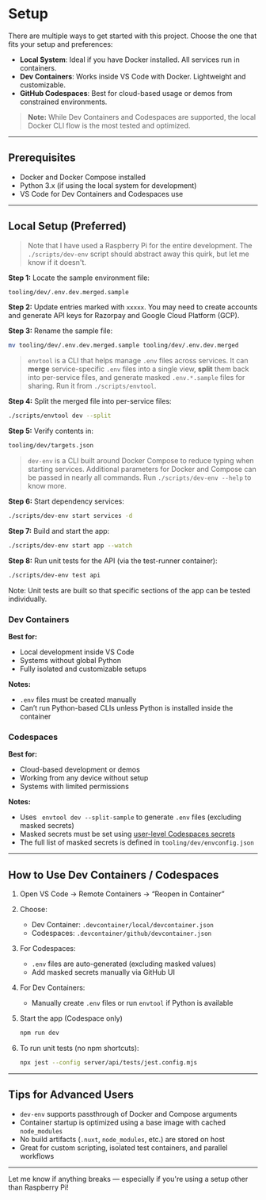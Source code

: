 # Setup

There are multiple ways to get started with this project. Choose the one that fits your setup and preferences:

- **Local System**: Ideal if you have Docker installed. All services run in containers.
- **Dev Containers**: Works inside VS Code with Docker. Lightweight and customizable.
- **GitHub Codespaces**: Best for cloud-based usage or demos from constrained environments.

> **Note:** While Dev Containers and Codespaces are supported, the local Docker CLI flow is the most tested and optimized.

---

## Prerequisites

- Docker and Docker Compose installed
- Python 3.x (if using the local system for development)
- VS Code for Dev Containers and Codespaces use

---

## Local Setup (Preferred)

> Note that I have used a Raspberry Pi for the entire development. The `./scripts/dev-env` script should abstract away this quirk, but let me know if it doesn't.

**Step 1:** Locate the sample environment file:  
```bash
tooling/dev/.env.dev.merged.sample
```

**Step 2:** Update entries marked with `xxxxx`. You may need to create accounts and generate API keys for Razorpay and Google Cloud Platform (GCP).

**Step 3:** Rename the sample file:  
```bash
mv tooling/dev/.env.dev.merged.sample tooling/dev/.env.dev.merged
```

> `envtool` is a CLI that helps manage `.env` files across services. It can **merge** service-specific `.env` files into a single view, **split** them back into per-service files, and generate masked `.env.*.sample` files for sharing. Run it from `./scripts/envtool`.

**Step 4:** Split the merged file into per-service files:  
```bash
./scripts/envtool dev --split
```

**Step 5:** Verify contents in:  
```bash
tooling/dev/targets.json
```

> `dev-env` is a CLI built around Docker Compose to reduce typing when starting services. Additional parameters for Docker and Compose can be passed in nearly all commands. Run `./scripts/dev-env --help` to know more.

**Step 6:** Start dependency services:  
```bash
./scripts/dev-env start services -d
```

**Step 7:** Build and start the app:  
```bash
./scripts/dev-env start app --watch
```

**Step 8:** Run unit tests for the API (via the test-runner container):  
```bash
./scripts/dev-env test api
```

Note: Unit tests are built so that specific sections of the app can be tested individually.

### Dev Containers

**Best for:**

- Local development inside VS Code
- Systems without global Python
- Fully isolated and customizable setups

**Notes:**

- `.env` files must be created manually
- Can’t run Python-based CLIs unless Python is installed inside the container

### Codespaces
**Best for:**

- Cloud-based development or demos
- Working from any device without setup
- Systems with limited permissions

**Notes:**

- Uses ` envtool dev --split-sample` to generate `.env` files (excluding masked secrets)
- Masked secrets must be set using [user-level Codespaces secrets](https://docs.github.com/en/codespaces/managing-your-codespaces/managing-secrets-for-your-codespaces)
- The full list of masked secrets is defined in `tooling/dev/envconfig.json`

---

## How to Use Dev Containers / Codespaces

1. Open VS Code → Remote Containers → “Reopen in Container”
2. Choose:
   - Dev Container: `.devcontainer/local/devcontainer.json`
   - Codespaces: `.devcontainer/github/devcontainer.json`
3. For Codespaces:
   - `.env` files are auto-generated (excluding masked values)
   - Add masked secrets manually via GitHub UI
4. For Dev Containers:
   - Manually create `.env` files or run `envtool` if Python is available
5. Start the app (Codespace only)
    ```bash
    npm run dev
    ```
6. To run unit tests (no npm shortcuts):

    ```bash
    npx jest --config server/api/tests/jest.config.mjs
    ```

---

## Tips for Advanced Users

- `dev-env` supports passthrough of Docker and Compose arguments
- Container startup is optimized using a base image with cached `node_modules`
- No build artifacts (`.nuxt`, `node_modules`, etc.) are stored on host
- Great for custom scripting, isolated test containers, and parallel workflows

---

Let me know if anything breaks — especially if you're using a setup other than Raspberry Pi!